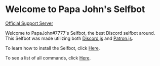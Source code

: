 # Welcome to Papa John's Selfbot

[Official Support Server](https://discord.gg/zz9KTka)

Welcome to PapaJohn#7777's Selfbot, the best Discord selfbot around. This Selfbot was made utilizing both [Discord.js](https://github.com/hydrabolt/discord.js) and [Patron.js](https://github.com/RealBlazeIt/patron.js).

To learn how to install the Selfbot, click [Here](https://VapidSlay.github.io/Selfbot/setup/).

To see a list of all commands, click [Here](https://VapidSlay.github.io/Selfbot/commands/).
